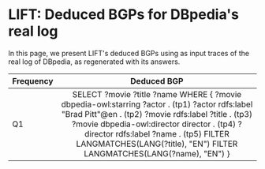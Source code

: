 # LIFT: Deduced BGPs for DBpedia's real log

In this page, we present LIFT's deduced BGPs using as input traces of the real log of DBpedia, as regenerated with its answers.

| Frequency  | Deduced BGP                                                |
| -----------|:----------------------------------------------------------:|
| Q1           | SELECT ?movie ?title ?name WHERE { ?movie dbpedia-owl:starring ?actor . (tp1) ?actor rdfs:label "Brad Pitt"@en . (tp2) ?movie rdfs:label ?title . (tp3) ?movie dbpedia-owl:director  director . (tp4) ?director rdfs:label ?name . (tp5) FILTER LANGMATCHES(LANG(?title), "EN") FILTER LANGMATCHES(LANG(?name), "EN") }  |

